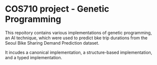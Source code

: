 # COS710 project - Genetic Programming
This repoitory contains various implementations of genetic programming, an AI technique, which were used to predict bke trip durations from the Seoul Bike Sharing Demand Prediction dataset.

It incudes a canonical implementation, a structure-based implementation, and a typed implementation.

